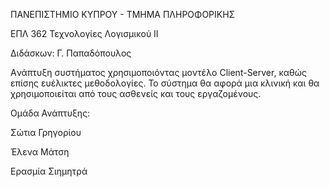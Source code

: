 ΠΑΝΕΠΙΣΤΗΜΙΟ ΚΥΠΡΟΥ - ΤΜΗΜΑ ΠΛΗΡΟΦΟΡΙΚΗΣ

ΕΠΛ 362 Τεχνολογίες Λογισμικού ΙΙ

Διδάσκων: Γ. Παπαδόπουλος

Aνάπτυξη συστήματος χρησιμοποιόντας μοντέλο Client-Server, καθώς επίσης ευέλικτες μεθοδολογίες. Το σύστημα θα αφορά μια κλινική και θα χρησιμοποιείται από τους ασθενείς και τους εργαζομένους.

Ομάδα Ανάπτυξης:

Σώτια Γρηγορίου

Έλενα Μάτση

Ερασμία Σιημητρά
